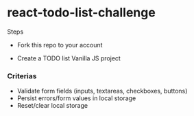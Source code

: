 # react-todo-list-challenge

Steps
- Fork this repo to your account

- Create a TODO list Vanilla JS project

### Criterias
- Validate form fields (inputs, textareas, checkboxes, buttons)
- Persist errors/form values in local storage
- Reset/clear local storage
